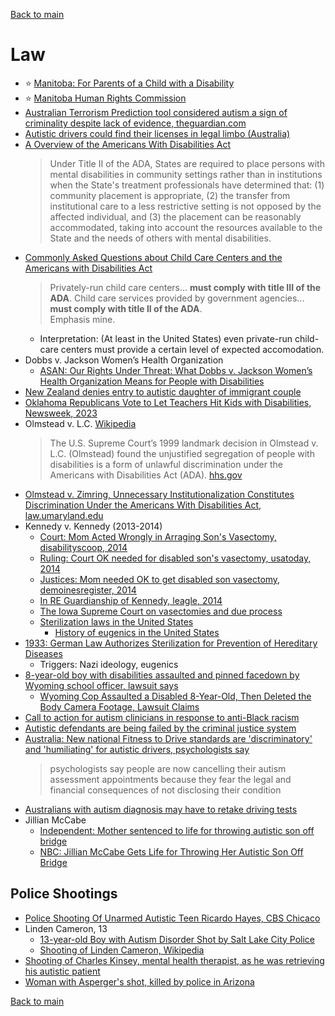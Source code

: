 [Back to main](README.md)

# Law

* :star: [Manitoba: For Parents of a Child with a Disability](https://www.gov.mb.ca/fs/imd/childwdisab.html)
* :star: [Manitoba Human Rights Commission](https://manitobahumanrights.ca/)
* [Australian Terrorism Prediction tool considered autism a sign of criminality despite lack of evidence, theguardian.com](https://www.theguardian.com/australia-news/2023/may/12/australian-terrorism-prediction-tool-considered-autism-a-sign-of-criminality-despite-lack-of-evidence)
* [Autistic drivers could find their licenses in legal limbo (Australia)](https://www.abc.net.au/news/2023-11-20/autism-driving-licences-new-standards/103108100)
* [A Overview of the Americans With Disabilities Act](https://adata.org/factsheet/ADA-overview)
  > Under Title II of the ADA, States are required to place persons with mental disabilities in community settings rather than in institutions when the State's treatment professionals have determined that: (1) community placement is appropriate, (2) the transfer from institutional care to a less restrictive setting is not opposed by the affected individual, and (3) the placement can be reasonably accommodated, taking into account the resources available to the State and the needs of others with mental disabilities.
* [Commonly Asked Questions about Child Care Centers and the Americans with Disabilities Act](https://www.ada.gov/resources/child-care-centers/)
  > Privately-run child care centers... **must comply with title III of the ADA**. Child care services provided by government agencies... **must comply with title II of the ADA**.  
  > Emphasis mine. 
  * Interpretation: (At least in the United States) even private-run child-care centers must provide a certain level of expected accomodation.
* Dobbs v. Jackson Women’s Health Organization
  * [ASAN: Our Rights Under Threat: What Dobbs v. Jackson Women’s Health Organization Means for People with Disabilities](https://autisticadvocacy.org/policy/toolkits/ourrights/)
* [New Zealand denies entry to autistic daughter of immigrant couple](https://www.theguardian.com/world/2022/apr/26/new-zealand-denies-entry-to-autistic-daughter-of-immigrant-couple)
* [Oklahoma Republicans Vote to Let Teachers Hit Kids with Disabilities, Newsweek, 2023](https://www.newsweek.com/oklahoma-republicans-vote-let-teahers-hit-kids-disabilities-1787784)
* Olmstead v. L.C. [Wikipedia](https://en.wikipedia.org/wiki/Olmstead_v._L.C.)
  > The U.S. Supreme Court’s 1999 landmark decision in Olmstead v. L.C. (Olmstead) found the unjustified segregation of people with disabilities is a form of unlawful discrimination under the Americans with Disabilities Act (ADA).
  > [hhs.gov](https://www.hhs.gov/civil-rights/for-individuals/special-topics/community-living-and-olmstead/index.html)
* [Olmstead v. Zimring, Unnecessary Institutionalization Constitutes Discrimination Under the Americans With Disabilities Act, law.umaryland.edu](https://digitalcommons.law.umaryland.edu/cgi/viewcontent.cgi?referer=&httpsredir=1&article=1064&context=jhclp)
* Kennedy v. Kennedy (2013-2014)
  * [Court: Mom Acted Wrongly in Arraging Son's Vasectomy, disabilityscoop, 2014](https://www.disabilityscoop.com/2014/04/18/court-sons-vasectomy/19291/)
  * [Ruling: Court OK needed for disabled son's vasectomy, usatoday, 2014](https://www.usatoday.com/story/news/nation/2014/04/18/ruling-court-ok-needed-for-disabled-sons-vasectomy/7893917/)
  * [Justices: Mom needed OK to get disabled son vasectomy, demoinesregister, 2014](https://www.desmoinesregister.com/story/news/crime-and-courts/2014/04/19/iowa-justices-disabled-son-vasectomy/7901073/)
  * [In RE Guardianship of Kennedy, leagle, 2014](https://www.leagle.com/decision/iniaco20140418138)
  * [The Iowa Supreme Court on vasectomies and due process](https://iowaappeals.com/administrator/the-iowa-supreme-court-on-vasectomies-and-due-process/)
  * [Sterilization laws in the United States](https://en.wikipedia.org/wiki/Sterilization_law_in_the_United_States)
    * [History of eugenics in the United States](https://gallaudet.edu/museum/exhibits/history-through-deaf-eyes/language-and-identity/a-deaf-variety-of-the-human-race/#:~:text=Alexander%20Graham%20Bell%20studied%20eugenics,all%2C%20marrying%20other%20deaf%20people.)
* [1933: German Law Authorizes Sterilization for Prevention of Hereditary Diseases](https://newspapers.ushmm.org/events/german-law-authorizes-sterilization-for-prevention-of-hereditary-diseases)
  * Triggers: Nazi ideology, eugenics
* [8-year-old boy with disabilities assaulted and pinned facedown by Wyoming school officer, lawsuit says](https://www.nbcnews.com/news/us-news/8-year-old-boy-disabilities-assaulted-pinned-facedown-wyoming-school-o-rcna127953)
  * [Wyoming Cop Assaulted a Disabled 8-Year-Old, Then Deleted the Body Camera Footage, Lawsuit Claims](https://reason.com/2023/12/04/wyoming-cop-assaulted-a-disabled-8-year-old-then-deleted-the-body-camera-footage/)
* [Call to action for autism clinicians in response to anti-Black racism](https://www.ncbi.nlm.nih.gov/pmc/articles/PMC9008552/)
* [Autistic defendants are being failed by the criminal justice system](https://www.cam.ac.uk/research/news/autistic-defendants-are-being-failed-by-the-criminal-justice-system)
* [Australia: New national Fitness to Drive standards are 'discriminatory' and 'humiliating' for autistic drivers, psychologists say](https://www.abc.net.au/news/2023-11-26/national-fitness-to-drive-standards-humiliating-autistic-drivers/103147928)
  > psychologists say people are now cancelling their autism assessment appointments because they fear the legal and financial consequences of not disclosing their condition
* [Australians with autism diagnosis may have to retake driving tests](https://www.drive.com.au/news/australian-autism-diagnosis-retake-driving-test/)
* Jillian McCabe
  * [Independent: Mother sentenced to life for throwing autistic son off bridge](https://www.independent.co.uk/news/world/americas/mother-sentenced-to-life-for-throwing-autistic-son-off-bridge-a6893851.html)
  * [NBC: Jillian McCabe Gets Life for Throwing Her Autistic Son Off Bridge](https://www.nbcnews.com/news/us-news/jillian-mccabe-gets-life-throwing-her-autistic-son-bridge-n524506)


## Police Shootings

* [Police Shooting Of Unarmed Autistic Teen Ricardo Hayes, CBS Chicaco](https://www.cbsnews.com/chicago/news/police-shooting-settlement-ricardo-hayes-sgt-khalil-muhammad-city-council-finance-committee/)
* Linden Cameron, 13
  * [13-year-old Boy with Autism Disorder Shot by Salt Lake City Police](https://www.npr.org/2020/09/09/910975499/autistic-13-year-old-boy-shot-by-salt-lake-city-police)
  * [Shooting of Linden Cameron, Wikipedia](https://en.wikipedia.org/wiki/Shooting_of_Linden_Cameron)
* [Shooting of Charles Kinsey, mental health therapist, as he was retrieving his autistic patient](https://en.wikipedia.org/wiki/Shooting_of_Charles_Kinsey)
* [Woman with Asperger's shot, killed by police in Arizona](https://www.cnn.com/2016/02/05/us/aspergers-woman-killed/index.html)

[Back to main](README.md)
